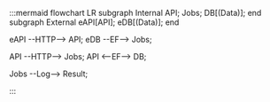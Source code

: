 :::mermaid
flowchart LR
subgraph Internal
API;
Jobs;
DB[(Data)];
end
subgraph External
eAPI[API];
eDB[(Data)];
end

eAPI --HTTP--> API;
eDB --EF--> Jobs;

API --HTTP--> Jobs;
API <--EF--> DB;

Jobs --Log--> Result;

:::
